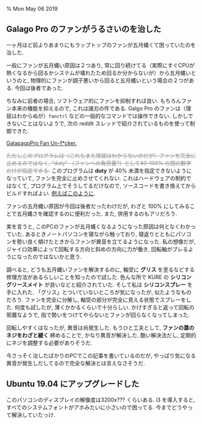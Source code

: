 % Mon May 06 2019

## Galago Pro のファンがうるさいのを治した

一ヶ月ほど前よりあまりにもラップトップのファンが五月蝿くて困っていたのを治した.

一般にファンが五月蝿い原因は２つあり,
常に回り続けてる（実際にすぐCPUが熱くなるから回るかシステムが壊れたため回るか分からないが）から五月蝿いというのと,
物理的にファンが調子悪いから回ると五月蝿いという場合の２つがある.
今回は後者であった.

ちなみに前者の場合, ソフトウェア的にファンを抑制すれば良い.
もちろんファン本来の機能を抑えるので, これは諸刃の件である.
Galgo Pro のファンは（理屈はわからぬが）`fanctrl` などの一般的なコマンドでは操作できない.
しかしできないことはないようで, 次の reddit スレッドで紹介されているものを使って制御できた.

[GalapagoPro Fan Un-f*cker.](https://www.reddit.com/r/System76/comments/a5d5od/galapagopro_fan_unfcker/)


<s style='color: #888'>ただしこのプログラムは（これもまた理屈はわからないのだが）ファンを完全に止めるのではなく,
"duty" （ファンへの負担量?）として40-100% の間の数字だけが指定できる.</s>
このプログラムは **duty** が 40% 未満を指定できないようになっていて, ファンを完全に止めさせてくれない.
これはハードウェアの制約ではなくて, プログラム上でそうしてるだけなので, ソースコードを書き換えてからビルドすればよい.
[例えばこのように](https://github.com/cympfh/system76-galapago-pro-fan-unfucker/commit/baba9b1087decd16226036a96892b1cace4d6621).

ファンの五月蝿い原因が今回は後者だったわけだが, わざと 100% にしてみることで五月蝿さを確認するのに便利だった.
また, 併用するのもアリだろう.

実を言うと, このPCのファンが五月蝿くなるようになった原因は何となくわかっていた.
あるときノートパソコンを寝ながら触っており, 寝返りとともにパソコンを勢い良く傾けたときからファンが異音を立てるようになった.
私の想像だが, ジャイロ効果によって回転する方向と斜めの方向に力が働き, 回転軸がブレるようになったのではないかと思う.

調べると, どうも五月蝿いファンを解決するのに, 軸受に **グリス** を塗るなどする修理方法があるらしいことを知ったので試した.
色んな所で KURE の **シリコングリースメイト** が良いなどと紹介されていた.
そして私は **シリコンスプレー** を手に入れた.
「グリス」とついていないところが気になったが, 似たようなものだろう.
ファンを完全に分解し, 軸受の部分が完全に見える状態でスプレーをした.
何度も試したが, 薄くかかるくらいで十分らしい. かけすぎると返って回転の邪魔なようで, 指で勢いをつけてやらないとファンが回らなくなってしまった.

回転しやすくはなったが, 異音は尚発生した.
もうひと工夫として, **ファンの蓋のネジをわざと緩く** 締めることで, かなり異音が解決した.
酷い解決法だし, 定期的にネジを調整する必要がありそうだ.

今さっそく治したばかりのPCでこの記事を書いているのだが, やっぱり気になる異音が発生しだしてるので完全な解決とは言えなさそうだ.

## Ubuntu 19.04 にアップグレードした

このパソコンのディスプレイの解像度は3200x??? くらいある.
i3 を導入すると, すべてのシステムフォントがアホみたいに小さいので困ってる.
今までどうやって解決していたっけ.
